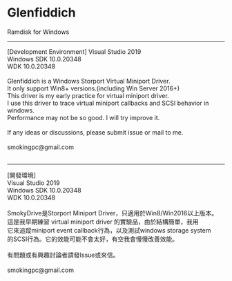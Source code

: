 # Glenfiddich
Ramdisk for Windows<BR>
<HR>
[Development Environment]
Visual Studio 2019<BR>
Windows SDK 10.0.20348<BR>
WDK 10.0.20348<BR>
<BR>
Glenfiddich is a Windows Storport Virtual Miniport Driver.<BR>
It only support Win8+ versions.(including Win Server 2016+)<BR>
This driver is my early practice for virtual miniport driver.<BR>
I use this driver to trace virtual miniport callbacks and SCSI behavior in windows.<BR>
Performance may not be so good. I will try improve it.<BR>
<BR>
If any ideas or discussions, please submit issue or mail to me.<BR>
<BR>
smokingpc@gmail.com<BR>
<BR>
<HR>
[開發環境]<BR>
Visual Studio 2019<BR>
Windows SDK 10.0.20348<BR>
WDK 10.0.20348<BR>
<BR>
SmokyDrive是Storport Miniport Driver，只適用於Win8/Win2016以上版本。<BR>
這是我早期練習 virtual miniport driver 的實驗品，由於結構簡單，我用<BR>
它來追蹤miniport event callback行為，以及測試windows storage system<BR>
的SCSI行為。它的效能可能不會太好，有空我會慢慢改善效能。<BR>
<BR>
有問題或有興趣討論者請發Issue或來信。<BR>
<BR>
smokingpc@gmail.com

